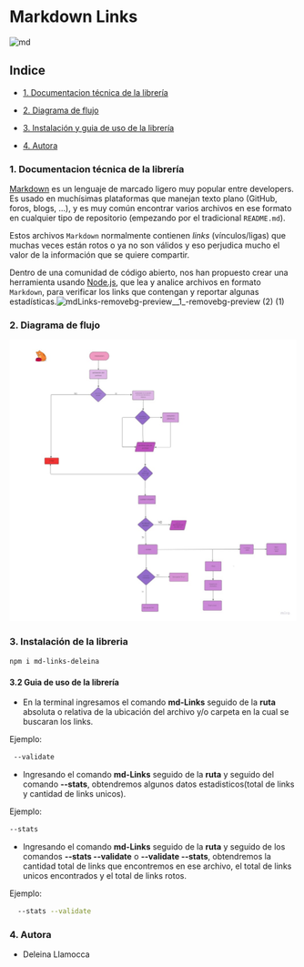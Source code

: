 # Markdown Links

![md](https://raw.githubusercontent.com/Deleina/LIM018-md-links/Deleina/mdLinks.png)


## Indice

- [1. Documentacion técnica de la librería](#1-resumen-del-proyecto)

- [2. Diagrama de flujo](#2-diagramas-de-flujo)

- [3. Instalación y guia de uso de la librería](#3-instalación-y-guia-de-uso-de-la-librería)

- [4. Autora](#5-Autora)



 ### 1. Documentacion técnica de la librería

[Markdown](https://es.wikipedia.org/wiki/Markdown) es un lenguaje de marcado
ligero muy popular entre developers. Es usado en muchísimas plataformas que
manejan texto plano (GitHub, foros, blogs, ...), y es muy común
encontrar varios archivos en ese formato en cualquier tipo de repositorio
(empezando por el tradicional `README.md`).

Estos archivos `Markdown` normalmente contienen _links_ (vínculos/ligas) que
muchas veces están rotos o ya no son válidos y eso perjudica mucho el valor de
la información que se quiere compartir.

Dentro de una comunidad de código abierto, nos han propuesto crear una
herramienta usando [Node.js](https://nodejs.org/), que lea y analice archivos
en formato `Markdown`, para verificar los links que contengan y reportar
algunas estadísticas.![mdLinks-removebg-preview__1_-removebg-preview (2) (1)](https://user-images.githubusercontent.com/105658077/191167815-78af15c2-113e-4a4c-87a9-b2b7a0672e28.png)



### 2. Diagrama de flujo

![Diagrama](https://raw.githubusercontent.com/Deleina/LIM018-md-links/main/driagrama.jpg)


### 3. Instalación de la libreria

```sh
npm i md-links-deleina
```

#### 3.2 Guia de uso de la librería

- En la terminal ingresamos el comando **md-Links** seguido de la **ruta** absoluta o relativa de la ubicación del archivo y/o carpeta en la cual se buscaran los links.

Ejemplo:

```sh
 --validate
 ```

 - Ingresando el comando **md-Links** seguido de la **ruta** y seguido del comando **--stats**, obtendremos algunos datos estadisticos(total de links y cantidad de links unicos).

 Ejemplo:
 
  ```sh
  --stats
  ```

  - Ingresando el comando **md-Links** seguido de la **ruta** y seguido de los comandos **--stats --validate** o **--validate --stats**, obtendremos la cantidad total de links que encontremos en ese archivo, el total de links unicos encontrados y el total de links rotos.

  Ejemplo:
  
```sh
  --stats --validate
 ```

  ### 4. Autora

- Deleina Llamocca 
